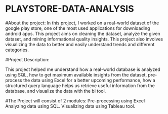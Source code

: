 # PLAYSTORE-DATA-ANALYSIS
#About the project:
In this project, I worked on a real-world dataset of the google play store, one of the most used applications for downloading android apps. This project aims on cleaning the dataset, analyze the given dataset, and mining informational quality insights. This project also involves visualizing the data to better and easily understand trends and different categories.

#Project Description: 

This project helped me understand how a real-world database is analyzed using SQL, how to get maximum available insights from the dataset, pre-process the data using Excel for a better upcoming performance, how a structured query language helps us retrieve useful information from the database, and visualize the data with the bi tool.

#The Project will consist of 2 modules:
Pre-processing using Excel
Analyzing data using  SQL.
Visualizing data using  Tableau tool.
